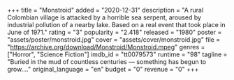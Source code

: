 +++
title = "Monstroid"
added = "2020-12-31"
description = "A rural Colombian village is attacked by a horrible sea serpent, aroused by industrial pollution of a nearby lake. Based on a real event that took place in June of 1971."
rating = "3"
popularity = "2.418"
released = "1980"
poster = "assets/poster/monstroid.jpg"
cover = "assets/cover/monstroid.jpg"
file = "https://archive.org/download/Monstroid/Monstroid.mpeg"
genres = ["Horror", "Science Fiction"]
imdb_id = "tt0079573"
runtime = "98"
tagline = "Buried in the mud of countless centuries — something has begun to grow...."
original_language = "en"
budget = "0"
revenue = "0"
+++